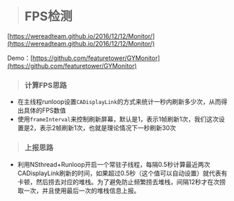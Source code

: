 > # FPS检测

[https://wereadteam.github.io/2016/12/12/Monitor/](https://wereadteam.github.io/2016/12/12/Monitor/)

Demo：[https://github.com/featuretower/GYMonitor](https://github.com/featuretower/GYMonitor)

> ### 计算FPS思路

* 在主线程runloop设置`CADisplayLink`的方式来统计一秒内刷新多少次，从而得出具体的FPS数值
* 使用`frameInterval`来控制刷新屏幕，默认是1，表示1帧刷新1次，我们这次设置是2，表示2帧刷新1次，也就是理论情况下一秒刷新30次

> ### 上报思路

* 利用NSthread+Runloop开启一个常驻子线程，每隔0.5秒计算最近两次CADisplayLink刷新的时间，如果超过0.5秒（这个值可以自动设置）就代表有卡顿，然后捞去对应的堆栈。为了避免防止频繁捞去堆栈，间隔12秒才在次捞取一次，并且使用最后一次的堆栈信息上报。





